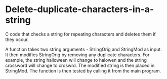 # Delete-duplicate-characters-in-a-string
C code that checks a string for repeating characters and deletes them if they occur.

A function takes two string arguments - StringOrig and StringMod as input. It then modifies StringOrig by removing any duplicate characters. For example, the string halloween will change to halowen and the string crossword will change to croswrd. The modified string is then placed in StringMod. The function is then tested by calling it from the main program.
